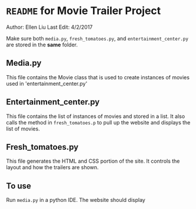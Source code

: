 # `README` for Movie Trailer Project

Author: Ellen Liu
Last Edit: 4/2/2017

Make sure both `media.py`, `fresh_tomatoes.py`, and `entertainment_center.py`
are stored in the **same** folder.

## Media.py
This file contains the Movie class that is used to create instances of movies
used in 'entertainment_center.py'

## Entertainment_center.py
This file contains the list of instances of movies and stored in a list. It
also calls the method in `fresh_tomatoes.p` to pull up the website and
displays the list of movies.

## Fresh_tomatoes.py
This file generates the HTML and CSS portion of the site. It controls the
layout and how the trailers are shown.

## To use
Run `media.py` in a python IDE. The website should display
